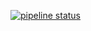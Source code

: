 [![pipeline status](https://gitlab.itiv.kit.edu/psoc/psoc_fpga/badges/master/pipeline.svg)](https://gitlab.itiv.kit.edu/psoc/psoc_fpga/commits/master)